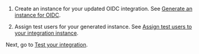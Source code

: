 1. Create an instance for your updated OIDC integration. See [Generate an instance for OIDC](/docs/guides/submit-oin-app/openidconnect/main/#generate-an-instance-for).

1. Assign test users for your generated instance. See [Assign test users to your integration instance](/docs/guides/submit-oin-app/openidconnect/main/#assign-test-users-to-your-integration-instance).

Next, go to [Test your integration](#test-your-integration).
